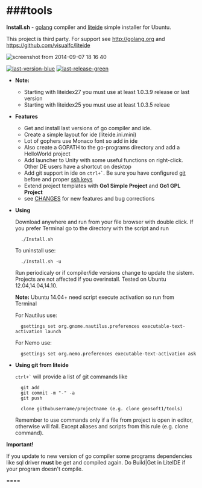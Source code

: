 ###tools
====
**Install.sh** - [golang](http://golang.org) compiler and [liteide](https://github.com/visualfc/liteide) simple installer for Ubuntu.

This project is third party. For support see http://golang.org and https://github.com/visualfc/liteide

![screenshot from 2014-09-07 18 16 40](https://cloud.githubusercontent.com/assets/6298396/4178685/4460829c-36a2-11e4-9674-236082f70d03.png)

[![last-version-blue](https://cloud.githubusercontent.com/assets/6298396/5602522/8967405e-935b-11e4-8777-de3623ed6ad7.png)](https://github.com/geosoft1/tools/archive/master.zip)
[![last-release-green](https://cloud.githubusercontent.com/assets/6298396/5602520/83eb3f72-935b-11e4-9fc0-296506ca5c9a.png)](https://github.com/geosoft1/tools/releases/latest)

* **Note:**
    * Starting with liteidex27 you must use at least 1.0.3.9 release or last version
    * Starting with liteidex25 you must use at least 1.0.3.5 releae

* **Features**
    * Get and install last versions of go compiler and ide.
    * Create a simple layout for ide (liteide.ini.mini)
    * Lot of gophers use Monaco font so add in ide
    * Also create a GOPATH to the go-programs directory and add a HelloWorld project
    * Add launcher to Unity with some useful functions on right-click. Other DE users have a shortcut on desktop
    * Add git support in ide on `` ctrl+` ``. Be sure you have configured [git](https://help.github.com/articles/set-up-git) before and proper [ssh keys](https://help.github.com/articles/generating-ssh-keys)
    * Extend project templates with **Go1 Simple Project** and **Go1 GPL Project**
    * see [CHANGES](https://github.com/geosoft1/tools/blob/master/CHANGES) for new features and bug corrections
	
* **Using**

    Download anywhere and run from your file browser with double click. If you prefer Terminal go to the directory with the script and run
	
        ./Install.sh

    To uninstall use:

        ./Install.sh -u

    Run periodicaly or if compiler/ide versions change to update the sistem.
    Projects are not affected if you overinstall.
    Tested on Ubuntu 12.04,14.04,14.10.
	
    **Note:** Ubuntu 14.04+ need script execute activation so run from Terminal
	
	For Nautilus use:
	
        gsettings set org.gnome.nautilus.preferences executable-text-activation launch
		
	For Nemo use:
	
	    gsettings set org.nemo.preferences executable-text-activation ask

* **Using git from liteide**

    `` ctrl+` `` will provide a list of git commands like

        git add
        git commit -m "-" -a
        git push
        
        clone githubusername/projectname (e.g. clone geosoft1/tools)

    Remember to use commands only if a file from project is open in editor, otherwise will fail. Except aliases and scripts from this rule (e.g. clone command).

**Important!**

If you update to new version of go compiler some programs dependencies like sql driver **must** be get and compiled again. Do Build|Get in LiteIDE if your program doesn't compile.
	
====
